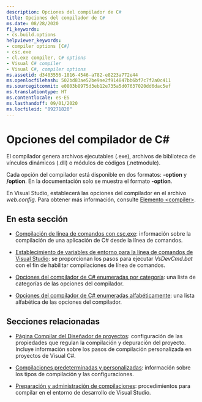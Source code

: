 ```yaml
---
description: Opciones del compilador de C#
title: Opciones del compilador de C#
ms.date: 08/28/2020
f1_keywords:
- cs.build.options
helpviewer_keywords:
- compiler options [C#]
- csc.exe
- cl.exe compiler, C# options
- Visual C# compiler
- Visual C#, compiler options
ms.assetid: d3403556-1816-4546-a782-e8223a772e44
ms.openlocfilehash: 502bd83ae52be9ae2f914847bb6bf7c7f2a0c411
ms.sourcegitcommit: e0803b8975d3eb12e735a5d07637020dd6dac5ef
ms.translationtype: HT
ms.contentlocale: es-ES
ms.lasthandoff: 09/01/2020
ms.locfileid: "89271820"
---
```

# <a name="c-compiler-options"></a>Opciones del compilador de C#

El compilador genera archivos ejecutables (.exe), archivos de biblioteca de vínculos dinámicos (.dll) o módulos de códigos (.netmodule).

Cada opción del compilador está disponible en dos formatos: **-option** y **/option**. En la documentación solo se muestra el formato **-option**.

En Visual Studio, establecerá las opciones del compilador en el archivo *web.config*. Para obtener más información, consulte [Elemento \<compiler>](../../../framework/configure-apps/file-schema/compiler/compiler-element.md).

## <a name="in-this-section"></a>En esta sección

- [Compilación de línea de comandos con csc.exe](command-line-building-with-csc-exe.md): información sobre la compilación de una aplicación de C# desde la línea de comandos.

- [Establecimiento de variables de entorno para la línea de comandos de Visual Studio](how-to-set-environment-variables-for-the-visual-studio-command-line.md): se proporcionan los pasos para ejecutar *VsDevCmd.bat* con el fin de habilitar compilaciones de línea de comandos.

- [Opciones del compilador de C# enumeradas por categoría](listed-by-category.md): una lista de categorías de las opciones del compilador.

- [Opciones del compilador de C# enumeradas alfabéticamente](listed-alphabetically.md): una lista alfabética de las opciones del compilador.

## <a name="related-sections"></a>Secciones relacionadas

- [Página Compilar del Diseñador de proyectos](/visualstudio/ide/reference/build-page-project-designer-csharp): configuración de las propiedades que regulan la compilación y depuración del proyecto. Incluye información sobre los pasos de compilación personalizada en proyectos de Visual C#.

- [Compilaciones predeterminadas y personalizadas](/visualstudio/ide/compiling-and-building-in-visual-studio): información sobre los tipos de compilación y las configuraciones.

- [Preparación y administración de compilaciones](/visualstudio/ide/building-and-cleaning-projects-and-solutions-in-visual-studio): procedimientos para compilar en el entorno de desarrollo de Visual Studio.
